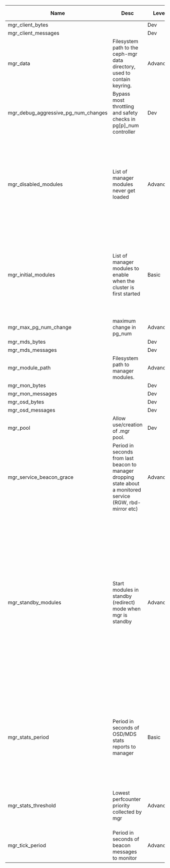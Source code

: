 | Name | Desc | Level | Type | non-Daemon Default | Daemon Default | Min | Max | Valid Values | verbatim | See also | Flags | Services | Validator | Long Desc | Tags |
| --- | --- | --- | --- | --- | --- | --- | --- | --- | --- | --- | --- | --- | --- | --- | --- |
| <span id="SP_mgr_client_bytes">mgr_client_bytes</span> |   | Dev | Size | 128_M |  |  |  |  |  |  |  | mgr |  |  |  |
| <span id="SP_mgr_client_messages">mgr_client_messages</span> |   | Dev | Uint | 512 |  |  |  |  |  |  |  | mgr |  |  |  |
| <span id="SP_mgr_data">mgr_data</span> |  Filesystem path to the ceph-mgr data directory, used to contain keyring. | Advanced | Str | /var/lib/ceph/mgr/$cluster-$id |  |  |  |  |  |  | NO_MON_UPDATE | mgr |  |  |  |
| <span id="SP_mgr_debug_aggressive_pg_num_changes">mgr_debug_aggressive_pg_num_changes</span> |  Bypass most throttling and safety checks in pg[p]_num controller | Dev | Bool | False |  |  |  |  |  |  |  | mgr |  |  |  |
| <span id="SP_mgr_disabled_modules">mgr_disabled_modules</span> |  List of manager modules never get loaded | Advanced | Str | mgr_disabled_modules |  |  |  |  |  | [[mgr_module_path](/mgr/mgr.md#SP_mgr_module_path)] | STARTUP | mgr |  | A comma delimited list of module names. This list is read by manager when it starts. By default, manager loads all modules found in specified 'mgr_module_path', and it starts the enabled ones as instructed. The modules in this list will not be loaded at all. |  |
| <span id="SP_mgr_initial_modules">mgr_initial_modules</span> |  List of manager modules to enable when the cluster is first started | Basic | Str | restful iostat nfs |  |  |  |  |  |  | NO_MON_UPDATECLUSTER_CREATE | ["mon", "common"] |  | This list of module names is read by the monitor when the cluster is first started after installation, to populate the list of enabled manager modules.  Subsequent updates are done using the 'mgr module [enable|disable]' commands.  List may be comma or space separated. |  |
| <span id="SP_mgr_max_pg_num_change">mgr_max_pg_num_change</span> |  maximum change in pg_num | Advanced | Int | 128 |  |  |  |  |  |  |  | mgr |  |  |  |
| <span id="SP_mgr_mds_bytes">mgr_mds_bytes</span> |   | Dev | Size | 128_M |  |  |  |  |  |  |  | mgr |  |  |  |
| <span id="SP_mgr_mds_messages">mgr_mds_messages</span> |   | Dev | Uint | 128 |  |  |  |  |  |  |  | mgr |  |  |  |
| <span id="SP_mgr_module_path">mgr_module_path</span> |  Filesystem path to manager modules. | Advanced | Str | CEPH_INSTALL_DATADIR/mgr |  |  |  |  |  |  |  | mgr |  |  |  |
| <span id="SP_mgr_mon_bytes">mgr_mon_bytes</span> |   | Dev | Size | 128_M |  |  |  |  |  |  |  | mgr |  |  |  |
| <span id="SP_mgr_mon_messages">mgr_mon_messages</span> |   | Dev | Uint | 128 |  |  |  |  |  |  |  | mgr |  |  |  |
| <span id="SP_mgr_osd_bytes">mgr_osd_bytes</span> |   | Dev | Size | 512_M |  |  |  |  |  |  |  | mgr |  |  |  |
| <span id="SP_mgr_osd_messages">mgr_osd_messages</span> |   | Dev | Uint | 8_K |  |  |  |  |  |  |  | mgr |  |  |  |
| <span id="SP_mgr_pool">mgr_pool</span> |  Allow use/creation of .mgr pool. | Dev | Bool | True |  |  |  |  |  |  | STARTUP | mgr |  |  |  |
| <span id="SP_mgr_service_beacon_grace">mgr_service_beacon_grace</span> |  Period in seconds from last beacon to manager dropping state about a monitored service (RGW, rbd-mirror etc) | Advanced | Float | 1_min |  |  |  |  |  |  |  | mgr |  |  |  |
| <span id="SP_mgr_standby_modules">mgr_standby_modules</span> |  Start modules in standby (redirect) mode when mgr is standby | Advanced | Bool | True |  |  |  |  |  |  |  |  |  | By default, the standby modules will answer incoming requests with a HTTP redirect to the active manager, allowing users to point their browser at any mgr node and find their way to an active mgr.  However, this mode is problematic when using a load balancer because (1) the redirect locations are usually private IPs and (2) the load balancer can't identify which mgr is the right one to send traffic to. If a load balancer is being used, set this to false. |  |
| <span id="SP_mgr_stats_period">mgr_stats_period</span> |  Period in seconds of OSD/MDS stats reports to manager | Basic | Int | 5 |  |  |  |  |  |  |  | ["mgr", "common"] |  | Use this setting to control the granularity of time series data collection from daemons.  Adjust upwards if the manager CPU load is too high, or if you simply do not require the most up to date performance counter data. |  |
| <span id="SP_mgr_stats_threshold">mgr_stats_threshold</span> |  Lowest perfcounter priority collected by mgr | Advanced | Int | 5 |  | 0 | 11 |  |  |  |  |  |  | Daemons only set perf counter data to the manager daemon if the counter has a priority higher than this. |  |
| <span id="SP_mgr_tick_period">mgr_tick_period</span> |  Period in seconds of beacon messages to monitor | Advanced | Secs | 2 |  |  |  |  |  |  |  | ["mgr", "mon"] |  |  |  |
